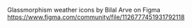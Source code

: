 Glassmorphism weather icons by Bilal Arve on Figma https://www.figma.com/community/file/1126777451931792118